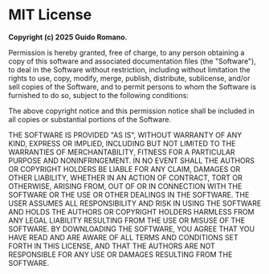 
# MIT License

**Copyright (c) 2025 Guido Romano.**

Permission is hereby granted, free of charge, to any person obtaining a copy
of this software and associated documentation files (the "Software"), to deal
in the Software without restriction, including without limitation the rights
to use, copy, modify, merge, publish, distribute, sublicense, and/or sell
copies of the Software, and to permit persons to whom the Software is
furnished to do so, subject to the following conditions:

The above copyright notice and this permission notice shall be included in all
copies or substantial portions of the Software.

THE SOFTWARE IS PROVIDED "AS IS", WITHOUT WARRANTY OF ANY KIND, EXPRESS OR
IMPLIED, INCLUDING BUT NOT LIMITED TO THE WARRANTIES OF MERCHANTABILITY,
FITNESS FOR A PARTICULAR PURPOSE AND NONINFRINGEMENT. IN NO EVENT SHALL THE
AUTHORS OR COPYRIGHT HOLDERS BE LIABLE FOR ANY CLAIM, DAMAGES OR OTHER
LIABILITY, WHETHER IN AN ACTION OF CONTRACT, TORT OR OTHERWISE, ARISING FROM,
OUT OF OR IN CONNECTION WITH THE SOFTWARE OR THE USE OR OTHER DEALINGS IN THE
SOFTWARE. THE USER ASSUMES ALL RESPONSIBILITY AND RISK IN USING THE SOFTWARE 
AND HOLDS THE AUTHORS OR COPYRIGHT HOLDERS HARMLESS FROM ANY LEGAL LIABILITY 
RESULTING FROM THE USE OR MISUSE OF THE SOFTWARE. BY DOWNLOADING THE SOFTWARE, 
YOU AGREE THAT YOU HAVE READ AND ARE AWARE OF ALL TERMS AND CONDITIONS SET FORTH
 IN THIS LICENSE, AND THAT THE AUTHORS ARE NOT RESPONSIBLE FOR ANY USE OR 
 DAMAGES RESULTING FROM THE SOFTWARE.



